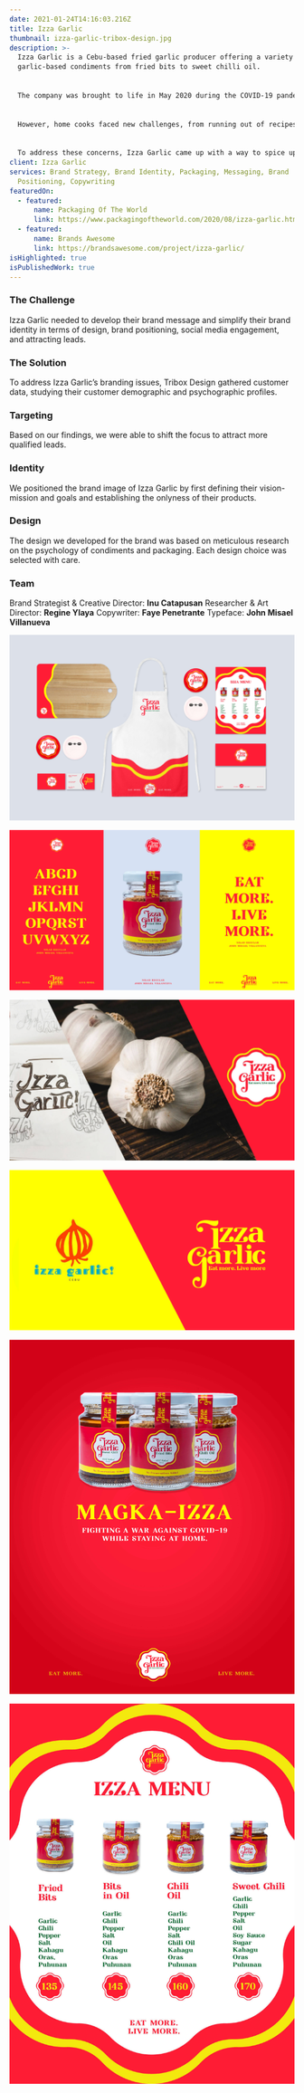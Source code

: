 ```yaml
---
date: 2021-01-24T14:16:03.216Z
title: Izza Garlic
thumbnail: izza-garlic-tribox-design.jpg
description: >-
  Izza Garlic is a Cebu-based fried garlic producer offering a variety of
  garlic-based condiments from fried bits to sweet chilli oil.


  The company was brought to life in May 2020 during the COVID-19 pandemic when, in addition to the virus itself, food became a primary source of concern. With dining out no longer being a practical option, many came to rely on home-cooked meals.


  However, home cooks faced new challenges, from running out of recipes and ideas to finding the task tedious and becoming a chore.


  To address these concerns, Izza Garlic came up with a way to spice up homemade meals and simplify home cooking and meal prepping for everyone in the city.
client: Izza Garlic
services: Brand Strategy, Brand Identity, Packaging, Messaging, Brand
  Positioning, Copywriting
featuredOn:
  - featured:
      name: Packaging Of The World
      link: https://www.packagingoftheworld.com/2020/08/izza-garlic.html
  - featured:
      name: Brands Awesome
      link: https://brandsawesome.com/project/izza-garlic/
isHighlighted: true
isPublishedWork: true
---
```

### The Challenge

Izza Garlic needed to develop their brand message and simplify their brand identity in terms of design, brand positioning, social media engagement, and attracting leads.

### The Solution

To address Izza Garlic’s branding issues, Tribox Design gathered customer data, studying their customer demographic and psychographic profiles.

### Targeting

Based on our findings, we were able to shift the focus to attract more qualified leads.

### Identity

We positioned the brand image of Izza Garlic by first defining their vision-mission and goals and establishing the onlyness of their products.

### Design

The design we developed for the brand was based on meticulous research on the psychology of condiments and packaging. Each design choice was selected with care.

### **Team**

Brand Strategist & Creative Director: **Inu Catapusan**
Researcher & Art Director: **Regine Ylaya**
Copywriter: **Faye Penetrante**
Typeface: **John Misael Villanueva**

![Izza Garlic - Kitchen Tools and Utensils](izza-24.jpg "Izza Garlic - Kitchen Tools and Utensils")

![Izza Garlic - Typography](izza-25.jpg "Izza Garlic - Typography")

![Izza Garlic - Logo based on the garlic](izza-27.jpg "Izza Garlic - Logo based on the garlic")

![Izza Garlic - Old and new](izza-28.jpg "Izza Garlic - Old and new")

![Izza Garlic - Magka izza](izza-29.jpg "Izza Garlic - Magka izza")

![Izza Garlic - Izza Garlic Menu](izza-30.jpg "Izza Garlic - Izza Garlic Menu")